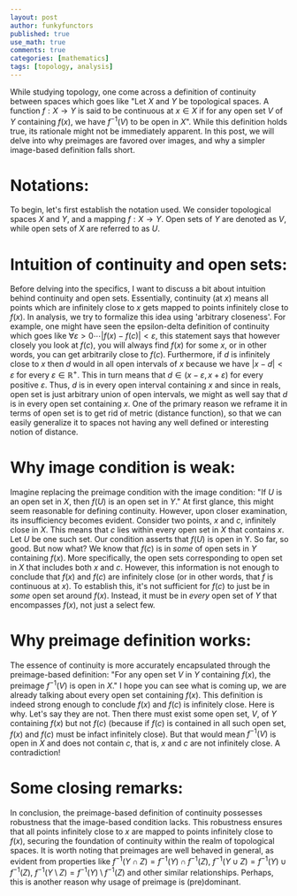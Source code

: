 ```yaml
---
layout: post
author: funkyfunctors
published: true
use_math: true
comments: true
categories: [mathematics]
tags: [topology, analysis]
---
```


While studying topology, one come across a definition of continuity between spaces which goes like "Let $X$ and $Y$ be topological spaces. A function $f: X \rightarrow Y$ is said to be continuous at $x \in X$ if for any open set $V$ of $Y$ containing $f(x)$, we have $f^{-1} (V)$  to be open in $X$". While this definition holds true, its rationale might not be immediately apparent. In this post, we will delve into why preimages are favored over images, and why a simpler image-based definition falls short. 

# Notations: 

To begin, let's first establish the notation used. We consider topological spaces $X$ and $Y$, and a mapping $f: X \rightarrow Y$. Open sets of $Y$ are denoted as $V$, while open sets of $X$ are referred to as $U$. 

# Intuition of continuity and open sets: 

Before delving into the specifics, I want to discuss a bit about intuition behind continuity and open sets. Essentially, continuity (at $x$) means all points which are infinitely close to $x$ gets mapped to points infinitely close to $f(x)$. In analysis, we try to formalize this idea using 'arbitrary closeness'. For example, one might have seen the epsilon-delta definition of continuity which goes like $\forall \varepsilon>0 \cdots |f(x)-f(c)|<\varepsilon$, this statement says that however closely you look at $f(c)$, you will always find $f(x)$ for some $x$, or in other words, you can get arbitrarily close to $f(c)$. Furthermore, if $d$ is infinitely close to $x$ then $d$ would in all open intervals of $x$ because we have $|x-d|<\varepsilon$ for every $\varepsilon \in \mathbb{R}^+$. This in turn means that $d \in (x-\varepsilon, x+\varepsilon)$ for every positive $\varepsilon$. Thus, $d$ is in every open interval containing $x$ and since in reals, open set is just arbitrary union of open intervals, we might as well say that $d$ is in every open set containing $x$. One of the primary reason we reframe it in terms of open set is to get rid of metric (distance function), so that we can easily generalize it to spaces not having any well defined or interesting notion of distance. 

# Why image condition is weak:

Imagine replacing the preimage condition with the image condition: "If $U$ is an open set in $X$, then $f(U)$ is an open set in $Y$." At first glance, this might seem reasonable for defining continuity. However, upon closer examination, its insufficiency becomes evident. Consider two points, $x$ and $c$, infinitely close in $X$. This means that $c$ lies within every open set in $X$ that contains $x$. Let $U$ be one such set. Our condition asserts that $f(U)$ is open in Y. So far, so good. But now what? We know that $f(c)$ is in _some_ of open sets in $Y$ containing $f(x)$. More specifically, the open sets corresponding to open set in $X$ that includes both $x$ and $c$. However, this information is not enough to conclude that $f(x)$ and $f(c)$ are infinitely close (or in other words, that $f$ is continuous at $x$). To establish this, it's not sufficient for $f(c)$ to just be in _some_ open set around $f(x)$. Instead, it must be in _every_ open set of $Y$ that encompasses $f(x)$, not just a select few. 

# Why preimage definition works:

The essence of continuity is more accurately encapsulated through the preimage-based definition: "For any open set $V$ in $Y$ containing $f(x)$, the preimage $f^{-1}(V)$ is open in $X$." I hope you can see what is coming up, we are already talking about every open set containing $f(x)$. This definition is indeed strong enough to conclude $f(x)$ and $f(c)$ is infinitely close. Here is why. Let's say they are not. Then there must exist some open set, $V$, of $Y$ containing $f(x)$ but not $f(c)$ (because if $f(c)$ is contained in all such open set, $f(x)$ and $f(c)$ must be infact infinitely close). But that would mean $f^{-1}(V)$ is open in $X$ and does not contain $c$, that is, $x$ and $c$ are not infinitely close. A contradiction! 

# Some closing remarks: 

In conclusion, the preimage-based definition of continuity possesses robustness that the image-based condition lacks. This robustness ensures that all points infinitely close to $x$ are mapped to points infinitely close to $f(x)$, securing the foundation of continuity within the realm of topological spaces. It is worth noting that preimages are well behaved in general, as evident from properties like $f^{-1}(Y \cap Z) = f^{-1}(Y) \cap f^{-1}(Z)$, $f^{-1}(Y \cup Z) = f^{-1}(Y) \cup f^{-1}(Z)$, $f^{-1}(Y \setminus Z) = f^{-1}(Y) \setminus f^{-1}(Z)$ and other similar relationships. Perhaps, this is another reason why usage of preimage is (pre)dominant. 
